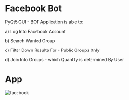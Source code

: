 # Facebook Bot
<p>PyQt5 GUI - BOT Application is able to:</p>
  <p>a) Log Into Facebook Account</p>
  <p>b) Search Wanted Group</p>
  <p>c) Filter Down Results For - Public Groups Only</p>
  <p>d) Join Into Groups - which Quantity is determined By User</p>

# App
![facebook](https://user-images.githubusercontent.com/106172218/210154010-765b9b31-f998-47d6-8c8a-a99887f8f4ee.png)
